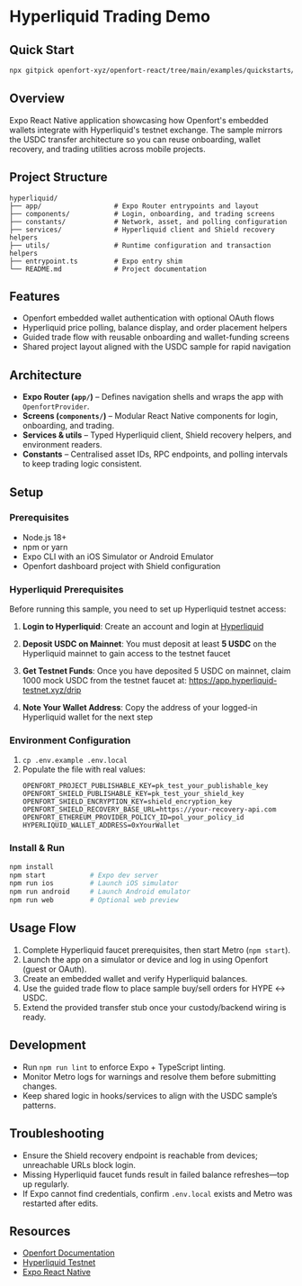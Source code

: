 # Hyperliquid Trading Demo

## Quick Start

```bash
npx gitpick openfort-xyz/openfort-react/tree/main/examples/quickstarts/hyperliquid openfort-hyperliquid && cd openfort-hyperliquid
```

## Overview
Expo React Native application showcasing how Openfort's embedded wallets integrate with Hyperliquid's testnet exchange. The sample mirrors the USDC transfer architecture so you can reuse onboarding, wallet recovery, and trading utilities across mobile projects.

## Project Structure
```
hyperliquid/
├── app/                  # Expo Router entrypoints and layout
├── components/           # Login, onboarding, and trading screens
├── constants/            # Network, asset, and polling configuration
├── services/             # Hyperliquid client and Shield recovery helpers
├── utils/                # Runtime configuration and transaction helpers
├── entrypoint.ts         # Expo entry shim
└── README.md             # Project documentation
```

## Features
- Openfort embedded wallet authentication with optional OAuth flows
- Hyperliquid price polling, balance display, and order placement helpers
- Guided trade flow with reusable onboarding and wallet-funding screens
- Shared project layout aligned with the USDC sample for rapid navigation

## Architecture
- **Expo Router (`app/`)** – Defines navigation shells and wraps the app with `OpenfortProvider`.
- **Screens (`components/`)** – Modular React Native components for login, onboarding, and trading.
- **Services & utils** – Typed Hyperliquid client, Shield recovery helpers, and environment readers.
- **Constants** – Centralised asset IDs, RPC endpoints, and polling intervals to keep trading logic consistent.

## Setup

### Prerequisites
- Node.js 18+
- npm or yarn
- Expo CLI with an iOS Simulator or Android Emulator
- Openfort dashboard project with Shield configuration

### Hyperliquid Prerequisites

Before running this sample, you need to set up Hyperliquid testnet access:

1. **Login to Hyperliquid**: Create an account and login at [Hyperliquid](https://app.hyperliquid.xyz/)

2. **Deposit USDC on Mainnet**: You must deposit at least **5 USDC** on the Hyperliquid mainnet to gain access to the testnet faucet

3. **Get Testnet Funds**: Once you have deposited 5 USDC on mainnet, claim 1000 mock USDC from the testnet faucet at: https://app.hyperliquid-testnet.xyz/drip

4. **Note Your Wallet Address**: Copy the address of your logged-in Hyperliquid wallet for the next step

### Environment Configuration
1. `cp .env.example .env.local`
2. Populate the file with real values:
   ```env
   OPENFORT_PROJECT_PUBLISHABLE_KEY=pk_test_your_publishable_key
   OPENFORT_SHIELD_PUBLISHABLE_KEY=pk_test_your_shield_key
   OPENFORT_SHIELD_ENCRYPTION_KEY=shield_encryption_key
   OPENFORT_SHIELD_RECOVERY_BASE_URL=https://your-recovery-api.com
   OPENFORT_ETHEREUM_PROVIDER_POLICY_ID=pol_your_policy_id
   HYPERLIQUID_WALLET_ADDRESS=0xYourWallet
   ```

### Install & Run
```bash
npm install
npm start           # Expo dev server
npm run ios         # Launch iOS simulator
npm run android     # Launch Android emulator
npm run web         # Optional web preview
```

## Usage Flow
1. Complete Hyperliquid faucet prerequisites, then start Metro (`npm start`).
2. Launch the app on a simulator or device and log in using Openfort (guest or OAuth).
3. Create an embedded wallet and verify Hyperliquid balances.
4. Use the guided trade flow to place sample buy/sell orders for HYPE ↔︎ USDC.
5. Extend the provided transfer stub once your custody/backend wiring is ready.

## Development
- Run `npm run lint` to enforce Expo + TypeScript linting.
- Monitor Metro logs for warnings and resolve them before submitting changes.
- Keep shared logic in hooks/services to align with the USDC sample’s patterns.

## Troubleshooting
- Ensure the Shield recovery endpoint is reachable from devices; unreachable URLs block login.
- Missing Hyperliquid faucet funds result in failed balance refreshes—top up regularly.
- If Expo cannot find credentials, confirm `.env.local` exists and Metro was restarted after edits.

## Resources
- [Openfort Documentation](https://docs.openfort.io)
- [Hyperliquid Testnet](https://app.hyperliquid-testnet.xyz/drip)
- [Expo React Native](https://expo.dev/)
